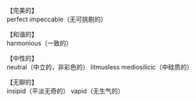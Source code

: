 【完美的】    
perfect     impeccable（无可挑剔的）    


【和谐的】    
harmonious（一致的）    

【中性的】    
neutral（中立的，非彩色的）    litmusless    mediosilicic（中硅质的）             

【无聊的】    
insipid（平淡无奇的）     vapid（无生气的）    

